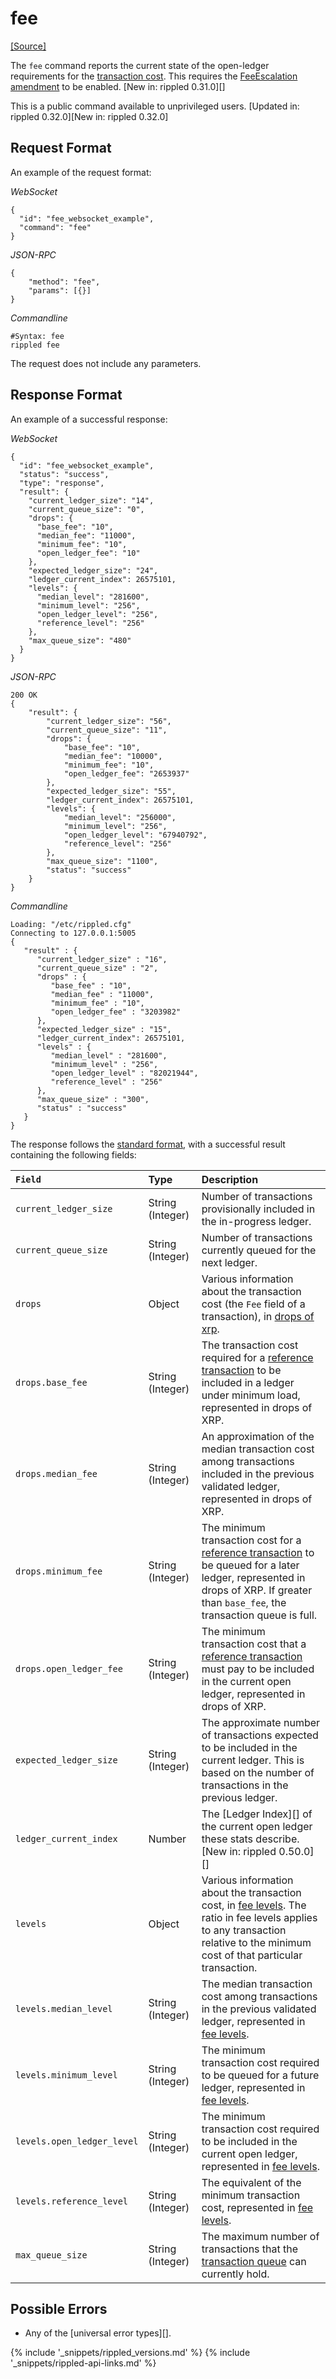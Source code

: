 # fee
[[Source]<br>](https://github.com/ripple/rippled/blob/release/src/ripple/rpc/handlers/Fee1.cpp "Source")

The `fee` command reports the current state of the open-ledger requirements for the [transaction cost](concept-transaction-cost.html). This requires the [FeeEscalation amendment](reference-amendments.html#feeescalation) to be enabled. [New in: rippled 0.31.0][]

This is a public command available to unprivileged users. [Updated in: rippled 0.32.0][New in: rippled 0.32.0]

## Request Format
An example of the request format:

<!-- MULTICODE_BLOCK_START -->

*WebSocket*

```
{
  "id": "fee_websocket_example",
  "command": "fee"
}
```

*JSON-RPC*

```
{
    "method": "fee",
    "params": [{}]
}
```

*Commandline*

```
#Syntax: fee
rippled fee
```

<!-- MULTICODE_BLOCK_END -->

The request does not include any parameters.

## Response Format

An example of a successful response:

<!-- MULTICODE_BLOCK_START -->

*WebSocket*

```
{
  "id": "fee_websocket_example",
  "status": "success",
  "type": "response",
  "result": {
    "current_ledger_size": "14",
    "current_queue_size": "0",
    "drops": {
      "base_fee": "10",
      "median_fee": "11000",
      "minimum_fee": "10",
      "open_ledger_fee": "10"
    },
    "expected_ledger_size": "24",
    "ledger_current_index": 26575101,
    "levels": {
      "median_level": "281600",
      "minimum_level": "256",
      "open_ledger_level": "256",
      "reference_level": "256"
    },
    "max_queue_size": "480"
  }
}
```

*JSON-RPC*

```
200 OK
{
    "result": {
        "current_ledger_size": "56",
        "current_queue_size": "11",
        "drops": {
            "base_fee": "10",
            "median_fee": "10000",
            "minimum_fee": "10",
            "open_ledger_fee": "2653937"
        },
        "expected_ledger_size": "55",
        "ledger_current_index": 26575101,
        "levels": {
            "median_level": "256000",
            "minimum_level": "256",
            "open_ledger_level": "67940792",
            "reference_level": "256"
        },
        "max_queue_size": "1100",
        "status": "success"
    }
}
```

*Commandline*

```
Loading: "/etc/rippled.cfg"
Connecting to 127.0.0.1:5005
{
   "result" : {
      "current_ledger_size" : "16",
      "current_queue_size" : "2",
      "drops" : {
         "base_fee" : "10",
         "median_fee" : "11000",
         "minimum_fee" : "10",
         "open_ledger_fee" : "3203982"
      },
      "expected_ledger_size" : "15",
      "ledger_current_index": 26575101,
      "levels" : {
         "median_level" : "281600",
         "minimum_level" : "256",
         "open_ledger_level" : "82021944",
         "reference_level" : "256"
      },
      "max_queue_size" : "300",
      "status" : "success"
   }
}
```

<!-- MULTICODE_BLOCK_END -->

The response follows the [standard format](#response-formatting), with a successful result containing the following fields:

| `Field`                    | Type             | Description                  |
|:---------------------------|:-----------------|:-----------------------------|
| `current_ledger_size`      | String (Integer) | Number of transactions provisionally included in the in-progress ledger. |
| `current_queue_size`       | String (Integer) | Number of transactions currently queued for the next ledger. |
| `drops`                    | Object           | Various information about the transaction cost (the `Fee` field of a transaction), in [drops of xrp](#specifying-currency-amounts). |
| `drops.base_fee`           | String (Integer) | The transaction cost required for a [reference transaction](concept-transaction-cost.html#reference-transaction-cost) to be included in a ledger under minimum load, represented in drops of XRP. |
| `drops.median_fee`         | String (Integer) | An approximation of the median transaction cost among transactions included in the previous validated ledger, represented in drops of XRP. |
| `drops.minimum_fee`        | String (Integer) | The minimum transaction cost for a [reference transaction](concept-transaction-cost.html#reference-transaction-cost) to be queued for a later ledger, represented in drops of XRP. If greater than `base_fee`, the transaction queue is full. |
| `drops.open_ledger_fee`    | String (Integer) | The minimum transaction cost that a [reference transaction](concept-transaction-cost.html#reference-transaction-cost) must pay to be included in the current open ledger, represented in drops of XRP. |
| `expected_ledger_size`     | String (Integer) | The approximate number of transactions expected to be included in the current ledger. This is based on the number of transactions in the previous ledger. |
| `ledger_current_index`     | Number           | The [Ledger Index][] of the current open ledger these stats describe. [New in: rippled 0.50.0][] |
| `levels`                   | Object           | Various information about the transaction cost, in [fee levels][]. The ratio in fee levels applies to any transaction relative to the minimum cost of that particular transaction. |
| `levels.median_level`      | String (Integer) | The median transaction cost among transactions in the previous validated ledger, represented in [fee levels][]. |
| `levels.minimum_level`     | String (Integer) | The minimum transaction cost required to be queued for a future ledger, represented in [fee levels][]. |
| `levels.open_ledger_level` | String (Integer) | The minimum transaction cost required to be included in the current open ledger, represented in [fee levels][]. |
| `levels.reference_level`   | String (Integer) | The equivalent of the minimum transaction cost, represented in [fee levels][]. |
| `max_queue_size`           | String (Integer) | The maximum number of transactions that the [transaction queue](concept-transaction-cost.html#queued-transactions) can currently hold. |

## Possible Errors

* Any of the [universal error types][].


<!-- TODO: fee levels link to rippled-api-links.md - it is being used one off in a couple of files -->
[fee levels]: concept-transaction-cost.html#fee-levels
{% include '_snippets/rippled_versions.md' %}
{% include '_snippets/rippled-api-links.md' %}
